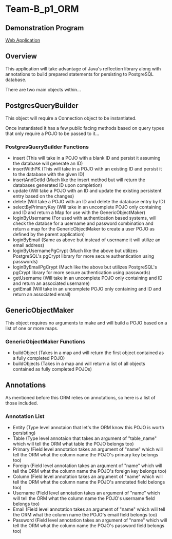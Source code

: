 # Team-B_p1_ORM

## Demonstration Program
  [Web Application](https://github.com/210426-java-react-enterprise/Team-B_p1_WebApp)

## Overview

  This application will take advantage of Java's reflection library along with annotations to build prepared statements for persisting
  to PostgreSQL database.

  There are two main objects within...

## PostgresQueryBuilder

  This object will require a Connection object to be instantiated.

  Once instantiated it has a few public facing methods based on query types that only require a POJO to be passed to it...

### PostgresQueryBuilder Functions

  * insert (This will take in a POJO with a blank ID and persist it assuming the database will generate an ID)
  * insertWithPK (This will take in a POJO with an existing ID and persist it to the database with the given ID)
  * insertAndGetId (Much like the insert method but will return the databases generated ID upon completion)
  * update (Will take a POJO with an ID and update the existing persistent entry based on the changes)
  * delete (Will take a POJO with an ID and delete the database entry by ID)
  * selectByPrimaryKey (Will take in an uncomplete POJO only containing and ID and return a Map for use with the GenericObjectMaker)
  * loginByUsername (For used with authentication based systems, will check the databse for a username and password combination and 
                     return a map for the GenericObjectMaker to create a user POJO as defined by the parent application)
  * loginByEmail (Same as above but instead of username it will utilize an email address)
  * loginByUsernamePgCrypt (Much like the above but utilizes PostgreSQL's pgCrypt library for more secure authentication using passwords)
  * loginByEmailPgCrypt (Much like the above but utilizes PostgreSQL's pgCrypt library for more secure authentication using passwords)
  * getUsername (Will take in an uncomplete POJO only containing and ID and return an associated username)
  * getEmail (Will take in an uncomplete POJO only containing and ID and return an associated email)

## GenericObjectMaker

  This object requires no arguments to make and will build a POJO based on a list of one or more maps.

### GenericObjectMaker Functions

  * buildObject (Takes in a map and will return the first object contained as a fully completed POJO)
  * buildObjects (Takes in a map and will return a list of all objects contained as fully completed POJOs)

## Annotations
  
  As mentioned before this ORM relies on annotations, so here is a list of those included.

### Annotation List
  
  * Entity (Type level annotaion that let's the ORM know this POJO is worth persisting)
  * Table (Type level annotaion that takes an argument of "table_name" which will tell the ORM what table the POJO belongs too)
  * Primary (Field level annotation takes an argument of "name" which will tell the ORM what the column name the POJO's primary key belongs too)
  * Foreign (Field level annotation takes an argument of "name" which will tell the ORM what the column name the POJO's foreign key belongs too)
  * Column (Field level annotation takes an argument of "name" which will tell the ORM what the column name the POJO's annotated field belongs too)
  * Username (Field level annotation takes an argument of "name" which will tell the ORM what the column name the POJO's username field belongs too)
  * Email (Field level annotation takes an argument of "name" which will tell the ORM what the column name the POJO's email field belongs too)
  * Password (Field level annotation takes an argument of "name" which will tell the ORM what the column name the POJO's password field belongs too)
